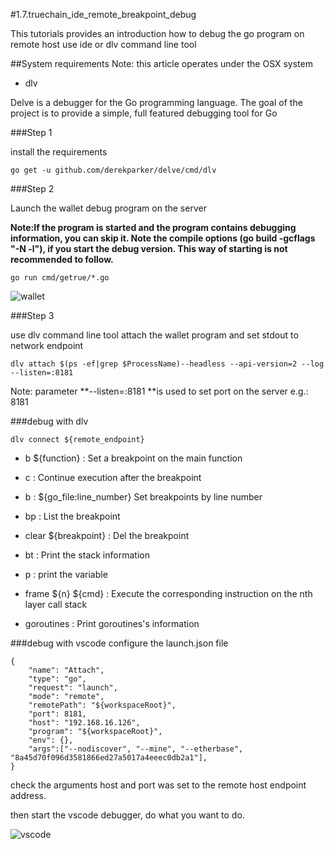 #1.7.truechain\_ide\_remote\_breakpoint\_debug

This tutorials provides an introduction how to debug the go program on remote host use ide or dlv command line tool

##System requirements
Note: this article operates under the OSX system

* dlv

Delve is a debugger for the Go programming language. The goal of the project is to provide a simple, full featured debugging tool for Go



###Step 1

install the requirements

```
go get -u github.com/derekparker/delve/cmd/dlv

```

###Step 2

Launch the wallet debug program on the server

**Note:If the program is started and the program contains debugging information, you can skip it. Note the compile options (go build -gcflags "-N -l"), if you start the debug version. This way of starting is not recommended to follow.**

```
go run cmd/getrue/*.go
```

![wallet](https://raw.githubusercontent.com/wiki/yangguanglu/pics/runserverprogram.jpg)


###Step 3

use dlv command line tool attach the wallet program and set stdout to network endpoint 

```
dlv attach $(ps -ef|grep $ProcessName)--headless --api-version=2 --log --listen=:8181
```

Note:  parameter **--listen=:8181 **is used to set port on the server e.g.: 8181


###debug with dlv

```
dlv connect ${remote_endpoint}

```

* b ${function} : Set a breakpoint on the main function

* c : Continue execution after the breakpoint

* b : ${go\_file:line\_number} Set breakpoints by line number

* bp : List the breakpoint 

* clear ${breakpoint} : Del the breakpoint

* bt : Print the stack information
* p : print the variable
* frame ${n} ${cmd} : Execute the corresponding instruction on the nth layer call stack

* goroutines : Print goroutines's information

###debug with vscode
configure the launch.json file
 
```
{
    "name": "Attach",
    "type": "go",
    "request": "launch",
    "mode": "remote",
    "remotePath": "${workspaceRoot}",
    "port": 8181,
    "host": "192.168.16.126",
    "program": "${workspaceRoot}",
    "env": {},
    "args":["--nodiscover", "--mine", "--etherbase", "8a45d70f096d3581866ed27a5017a4eeec0db2a1"],
}
```
check the arguments host and port was set to the remote host endpoint address.

then start the vscode debugger, do what you want to do.

![vscode](https://raw.githubusercontent.com/wiki/yangguanglu/pics/debugvscode.jpg)